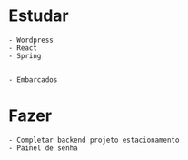 # Estudar
    - Wordpress
    - React
    - Spring


    - Embarcados

# Fazer
    - Completar backend projeto estacionamento
    - Painel de senha